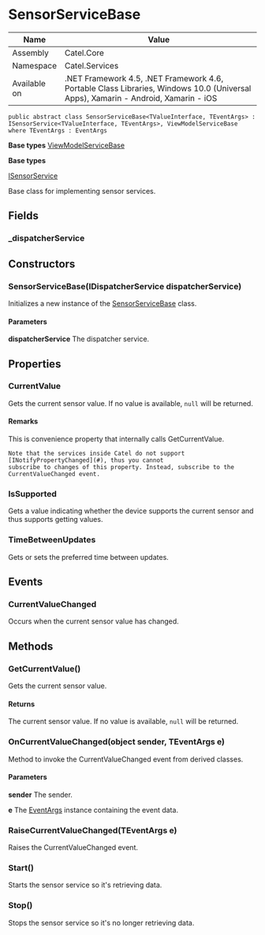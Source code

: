 

# SensorServiceBase

Name|Value
---|---
Assembly|Catel.Core
Namespace|Catel.Services
Available on|.NET Framework 4.5, .NET Framework 4.6, Portable Class Libraries, Windows 10.0 (Universal Apps), Xamarin - Android, Xamarin - iOS

```
public abstract class SensorServiceBase<TValueInterface, TEventArgs> : ISensorService<TValueInterface, TEventArgs>, ViewModelServiceBase where TEventArgs : EventArgs 
```

**Base types**
[ViewModelServiceBase](/Catel.Core\Catel\Services\ViewModelServiceBase.md)

**Base types**

[ISensorService](/Catel.Core\Catel\Services\ISensorService.md)


Base class for implementing sensor services.



## Fields

### _dispatcherService

## Constructors

### SensorServiceBase(IDispatcherService dispatcherService)

Initializes a new instance of the [SensorServiceBase](#) class.

#### Parameters

**dispatcherService**
The dispatcher service.



## Properties

### CurrentValue

Gets the current sensor value. If no value is available, ```null``` will be returned.

#### Remarks

This is convenience property that internally calls GetCurrentValue.
    


    Note that the services inside Catel do not support [INotifyPropertyChanged](#), thus you cannot 
    subscribe to changes of this property. Instead, subscribe to the CurrentValueChanged event.



### IsSupported

Gets a value indicating whether the device supports the current sensor and thus supports getting values.



### TimeBetweenUpdates

Gets or sets the preferred time between updates.



## Events

### CurrentValueChanged

Occurs when the current sensor value has changed.



## Methods

### GetCurrentValue()

Gets the current sensor value.

#### Returns

The current sensor value. If no value is available, ```null``` will be returned.



### OnCurrentValueChanged(object sender, TEventArgs e)

Method to invoke the CurrentValueChanged event from derived classes.

#### Parameters

**sender**
The sender.

**e**
The [EventArgs](#) instance containing the event data.



### RaiseCurrentValueChanged(TEventArgs e)

Raises the CurrentValueChanged event.



### Start()

Starts the sensor service so it's retrieving data.



### Stop()

Stops the sensor service so it's no longer retrieving data.



